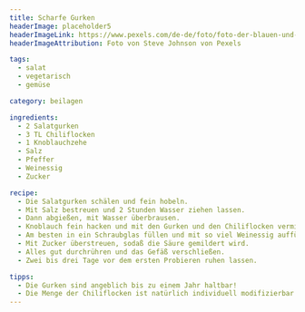 ```yaml
---
title: Scharfe Gurken
headerImage: placeholder5
headerImageLink: https://www.pexels.com/de-de/foto/foto-der-blauen-und-roten-abstrakten-malerei-3699270/
headerImageAttribution: Foto von Steve Johnson von Pexels

tags:
  - salat
  - vegetarisch
  - gemüse

category: beilagen

ingredients:
  - 2 Salatgurken
  - 3 TL Chiliflocken
  - 1 Knoblauchzehe
  - Salz
  - Pfeffer
  - Weinessig
  - Zucker

recipe:
  - Die Salatgurken schälen und fein hobeln.
  - Mit Salz bestreuen und 2 Stunden Wasser ziehen lassen.
  - Dann abgießen, mit Wasser überbrausen.
  - Knoblauch fein hacken und mit den Gurken und den Chiliflocken vermischen, pfeffern.
  - Am besten in ein Schraubglas füllen und mit so viel Weinessig auffüllen, daß die Gurken bedeckt sind.
  - Mit Zucker überstreuen, sodaß die Säure gemildert wird.
  - Alles gut durchrühren und das Gefäß verschließen.
  - Zwei bis drei Tage vor dem ersten Probieren ruhen lassen.

tipps:
  - Die Gurken sind angeblich bis zu einem Jahr haltbar!
  - Die Menge der Chiliflocken ist natürlich individuell modifizierbar.
---
```



